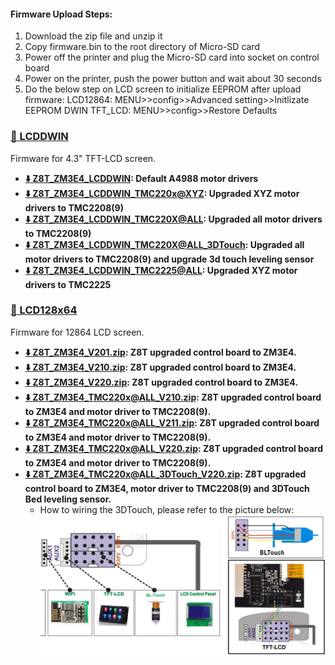#### Firmware Upload Steps:
1. Download the zip file and unzip it
2. Copy firmware.bin to the root directory of Micro-SD card
3. Power off the printer and plug the Micro-SD card into socket on control board
4. Power on the printer, push the power button and wait about 30 seconds
5. Do the below step on LCD screen to initialize EEPROM after upload firmware:
LCD12864: MENU>>config>>Advanced setting>>Initlizate EEPROM
DWIN TFT_LCD: MENU>>config>>Restore Defaults

### [:file_folder: LCDDWIN](./LCDDWIN/)
Firmware for 4.3" TFT-LCD screen.
- **[:arrow_down: Z8T_ZM3E4_LCDDWIN](./LCDDWIN/Z8T_ZM3E4_LCDDWIN.zip): Default A4988 motor drivers**
- **[:arrow_down: Z8T_ZM3E4_LCDDWIN_TMC220x@XYZ](./LCDDWIN/Z8T_ZM3E4_LCDDWIN_TMC220x%40XYZ.zip): Upgraded XYZ motor drivers to TMC2208(9)**      
- **[:arrow_down: Z8T_ZM3E4_LCDDWIN_TMC220X@ALL](./LCDDWIN/Z8T_ZM3E4_LCDDWIN_TMC220x%40ALL.zip): Upgraded all motor drivers to TMC2208(9)**          
- **[:arrow_down: Z8T_ZM3E4_LCDDWIN_TMC220X@ALL_3DTouch](./LCDDWIN/Z8T_ZM3E4_LCDDWIN_TMC220X%40ALL_3DTouch.zip): Upgraded all motor drivers to TMC2208(9) and upgrade 3d touch leveling sensor**    
- **[:arrow_down: Z8T_ZM3E4_LCDDWIN_TMC2225@ALL](./LCDDWIN/Z8T_ZM3E4_LCDDWIN_TMC2225%40ALL.zip): Upgraded XYZ motor drivers to TMC2225** 

### [:file_folder: LCD128x64](./LCD12864/)
Firmware for 12864 LCD screen.
- **[:arrow_down: Z8T_ZM3E4_V201.zip](./LCD12864/Z8T_ZM3E4_V201.zip): Z8T upgraded control board to ZM3E4.**  
- **[:arrow_down: Z8T_ZM3E4_V210.zip](./LCD12864/Z8T_ZM3E4_V210.zip): Z8T upgraded control board to ZM3E4.**  
- **[:arrow_down: Z8T_ZM3E4_V220.zip](./LCD12864/Z8T_ZM3E4_V220.zip): Z8T upgraded control board to ZM3E4.**  
- **[:arrow_down: Z8T_ZM3E4_TMC220x@ALL_V210.zip](./LCD12864/Z8T_ZM3E4_TMC220x@ALL_V210.zip): Z8T upgraded control board to ZM3E4 and motor driver to TMC2208(9).**  
- **[:arrow_down: Z8T_ZM3E4_TMC220x@ALL_V211.zip](./LCD12864/Z8T_ZM3E4_TMC220x@ALL_V211.zip): Z8T upgraded control board to ZM3E4 and motor driver to TMC2208(9).**  
- **[:arrow_down: Z8T_ZM3E4_TMC220x@ALL_V220.zip](./LCD12864/Z8T_ZM3E4_TMC220x@ALL_V220.zip): Z8T upgraded control board to ZM3E4 and motor driver to TMC2208(9).**  
- **[:arrow_down: Z8T_ZM3E4_TMC220x@ALL_3DTouch_V220.zip](./LCD12864/Z8T_ZM3E4_TMC220x%40ALL_3DTouch_V220.zip): Z8T upgraded control board to ZM3E4, motor driver to TMC2208(9) and 3DTouch Bed leveling sensor.**     
  - How to wiring the 3DTouch, please refer to the picture below:
![](./LCD12864/LCD12864_Wiring2.jpg)
